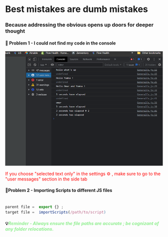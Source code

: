 # Best mistakes are dumb mistakes

### Because addressing the obvious opens up doors for deeper thought

#### 📍 Problem 1 - I could not find my code in the console

![firstImage](/FunctionsJS/images/obvious_1.png)

<font color="red">If you choose "selected text only" in the settings ⚙️ , make sure to go to the "user messages" section in the side tab</font>

#### 📍Problem 2 - Importing Scripts to different JS files

```javascript

parent file =  export {} ;
target file =  importScripts(/path/to/script)


```

#### 💡<font color="lightgreen">*Reminder - Always ensure the file paths are accurate ; be cognizant of any folder relocations.*</font> 

